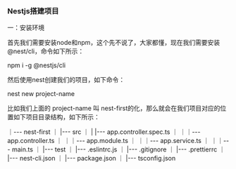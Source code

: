 ### Nestjs搭建项目

一：安装环境

首先我们需要安装node和npm，这个先不说了，大家都懂，现在我们需要安装 @nest/cli，命令如下所示：

npm i -g @nestjs/cli

然后使用nest创建我们的项目，如下命令：

nest new project-name 

比如我们上面的 project-name 叫 nest-first的化，那么就会在我们项目对应的位置如下项目目录结构，如下所示：

｜--- nest-first
｜ |--- src
｜ | |--- app.controller.spec.ts
｜ ｜｜--- app.controller.ts
｜ ｜｜--- app.module.ts
｜ ｜｜--- app.service.ts
｜ ｜｜--- main.ts
｜ |--- test
｜ |--- .eslintrc.js
｜ |--- .gitignore
｜ |--- .prettierrc
｜ |--- nest-cli.json
｜ |--- package.json
｜ |--- tsconfig.json


